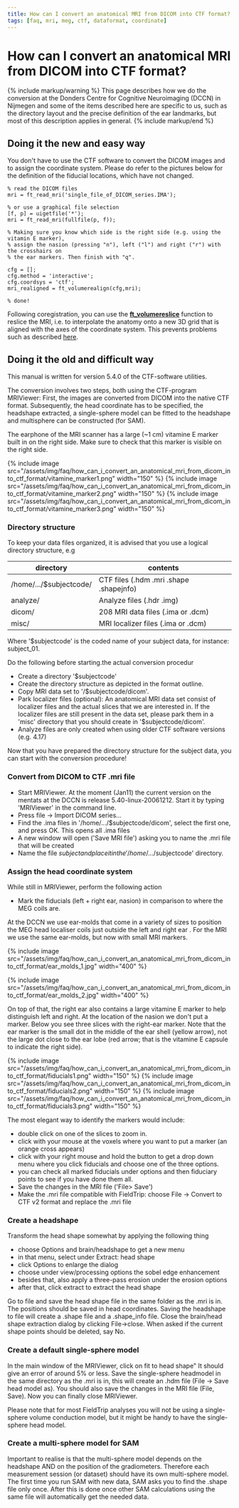 ```yaml
---
title: How can I convert an anatomical MRI from DICOM into CTF format?
tags: [faq, mri, meg, ctf, dataformat, coordinate]
---
```


# How can I convert an anatomical MRI from DICOM into CTF format?

{% include markup/warning %}
This page describes how we do the conversion at the Donders Centre for Cognitive Neuroimaging (DCCN) in Nijmegen and some of the items described here are specific to us, such as the directory layout and the precise definition of the ear landmarks, but most of this description applies in general.
{% include markup/end %}

## Doing it the new and easy way

You don't have to use the CTF software to convert the DICOM images and to assign the coordinate system. Please do refer to the pictures below for the definition of the fiducial locations, which have not changed.

    % read the DICOM files
    mri = ft_read_mri('single_file_of_DICOM_series.IMA');

    % or use a graphical file selection
    [f, p] = uigetfile('*');
    mri = ft_read_mri(fullfile(p, f));

    % Making sure you know which side is the right side (e.g. using the vitamin E marker),
    % assign the nasion (pressing "n"), left ("l") and right ("r") with the crosshairs on
    % the ear markers. Then finish with "q".

    cfg = [];
    cfg.method = 'interactive';
    cfg.coordsys = 'ctf';
    mri_realigned = ft_volumerealign(cfg,mri);

    % done!

Following coregistration, you can use the **[ft_volumereslice](/reference/ft_volumereslice)** function to reslice the MRI, i.e. to interpolate the anatomy onto a new 3D grid that is aligned with the axes of the coordinate system. This prevents problems such as described [here](/faq/why_does_my_anatomical_mri_show_upside-down_when_plotting_it_with_ft_sourceplot).

## Doing it the old and difficult way

This manual is written for version 5.4.0 of the CTF-software utilities.

The conversion involves two steps, both using the CTF-program MRIViewer: First, the images are converted from DICOM into the native CTF format. Subsequently, the head coordinate has to be specified, the headshape extracted, a single-sphere model can be fitted to the headshape and multisphere can be constructed (for SAM).

The earphone of the MRI scanner has a large (~1 cm) vitamine E marker built in on the right side. Make sure to check that this marker is visible on the right side.

{% include image src="/assets/img/faq/how_can_i_convert_an_anatomical_mri_from_dicom_into_ctf_format/vitamine_marker1.png" width="150" %}
{% include image src="/assets/img/faq/how_can_i_convert_an_anatomical_mri_from_dicom_into_ctf_format/vitamine_marker2.png" width="150" %}
{% include image src="/assets/img/faq/how_can_i_convert_an_anatomical_mri_from_dicom_into_ctf_format/vitamine_marker3.png" width="150" %}

### Directory structure

To keep your data files organized, it is advised that you use a logical directory structure, e.g

| directory                | contents                                |
| ------------------------ | --------------------------------------- |
| /home/.../\$subjectcode/ | CTF files (.hdm .mri .shape .shapejnfo) |
| analyze/                 | Analyze files (.hdr .img)               |
| dicom/                   | 208 MRI data files (.ima or .dcm)       |
| misc/                    | MRI localizer files (.ima or .dcm)      |

Where '\$subjectcode' is the coded name of your subject data, for instance: subject_01.

Do the following before starting.the actual conversion procedur

- Create a directory '\$subjectcode'
- Create the directory structure as depicted in the format outline.
- Copy MRI data set to '/\$subjectcode/dicom'.
- Park localizer files (optional): An anatomical MRI data set consist of localizer files and the actual slices that we are interested in. If the localizer files are still present in the data set, please park them in a 'misc' directory that you should create in '\$subjectcode/dicom'.
- Analyze files are only created when using older CTF software versions (e.g. 4.17)

Now that you have prepared the directory structure for the subject data, you can start with the conversion procedure!

### Convert from DICOM to CTF .mri file

- Start MRIViewer. At the moment (Jan11) the current version on the mentats at the DCCN is release 5.40-linux-20061212. Start it by typing 'MRIViewer' in the command line.
- Press file -> Import DICOM series...
- Find the .ima files in '/home/.../\$subjectcode/dicom', select the first one, and press OK. This opens all .ima files
- A new window will open ('Save MRI file') asking you to name the .mri file that will be created
- Name the file $subject and place it in the '/home/.../$subjectcode' directory.

### Assign the head coordinate system

While still in MRIViewer, perform the following action

- Mark the fiducials (left + right ear, nasion) in comparison to where the MEG coils are.

At the DCCN we use ear-molds that come in a variety of sizes to position the MEG head localiser coils just outside the left and right ear . For the MRI we use the same ear-molds, but now with small MRI markers.

{% include image src="/assets/img/faq/how_can_i_convert_an_anatomical_mri_from_dicom_into_ctf_format/ear_molds_1.jpg" width="400" %}

{% include image src="/assets/img/faq/how_can_i_convert_an_anatomical_mri_from_dicom_into_ctf_format/ear_molds_2.jpg" width="400" %}

On top of that, the right ear also contains a large vitamine E marker to help distinguish left and right. At the location of the nasion we don't put a marker. Below you see three slices with the right-ear marker. Note that the ear marker is the small dot in the middle of the ear shell (yellow arrow), not the large dot close to the ear lobe (red arrow; that is the vitamine E capsule to indicate the right side).

{% include image src="/assets/img/faq/how_can_i_convert_an_anatomical_mri_from_dicom_into_ctf_format/fiducials1.png" width="150" %}
{% include image src="/assets/img/faq/how_can_i_convert_an_anatomical_mri_from_dicom_into_ctf_format/fiducials2.png" width="150" %}
{% include image src="/assets/img/faq/how_can_i_convert_an_anatomical_mri_from_dicom_into_ctf_format/fiducials3.png" width="150" %}

The most elegant way to identify the markers would include:

- double click on one of the slices to zoom in.
- click with your mouse at the voxels where you want to put a marker (an orange cross appears)
- click with your right mouse and hold the button to get a drop down menu where you click fiducials and choose one of the three options.
- you can check all marked fiducials under options and then fiduciary points to see if you have done them all.
- Save the changes in the MRI file ('File> Save')
- Make the .mri file compatible with FieldTrip: choose File -> Convert to CTF v2 format and replace the .mri file

### Create a headshape

Transform the head shape somewhat by applying the following thing

- choose Options and brain/headshape to get a new menu
- in that menu, select under Extract: head shape
- click Options to enlarge the dialog
- choose under view/processing options the sobel edge enhancement
- besides that, also apply a three-pass erosion under the erosion options
- after that, click extract to extract the head shape

Go to file and save the head shape file in the same folder as the .mri is in. The positions should be saved in head coordinates. Saving the headshape to file will create a .shape file and a .shape_info file.
Close the brain/head shape extraction dialog by clicking File->close. When asked if the current shape points should be deleted, say No.

### Create a default single-sphere model

In the main window of the MRIViewer, click on fit to head shape" It should give an error of around 5% or less. Save the single-sphere headmodel in the same directory as the .mri is in, this will create an .hdm file (File -> Save head model as). You should also save the changes in the MRI file (File, Save). Now you can finally close
MRlViewer.

Please note that for most FieldTrip analyses you will not be using a single-sphere volume conduction model, but it might be handy to have the single-sphere head model.

### Create a multi-sphere model for SAM

Important to realise is that the multi-sphere model depends on the headshape AND on the position of the gradiometers. Therefore each measurement session (or dataset) should have its own multi-sphere model.
The first time you run SAM with new data, SAM asks you to find the .shape file only once. After this is done once other SAM calculations using the same file will automatically get the needed data.
